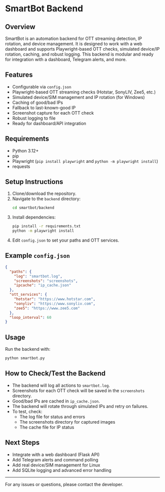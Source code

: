 # SmartBot Backend

## Overview
SmartBot is an automation backend for OTT streaming detection, IP rotation, and device management. It is designed to work with a web dashboard and supports Playwright-based OTT checks, simulated device/IP rotation, caching, and robust logging. This backend is modular and ready for integration with a dashboard, Telegram alerts, and more.

## Features
- Configurable via `config.json`
- Playwright-based OTT streaming checks (Hotstar, SonyLIV, Zee5, etc.)
- Simulated device/SIM management and IP rotation (for Windows)
- Caching of good/bad IPs
- Fallback to last-known-good IP
- Screenshot capture for each OTT check
- Robust logging to file
- Ready for dashboard/API integration

## Requirements
- Python 3.12+
- pip
- Playwright (`pip install playwright` and `python -m playwright install`)
- requests

## Setup Instructions
1. Clone/download the repository.
2. Navigate to the `backend` directory:
   ```bash
   cd smartbot/backend
   ```
3. Install dependencies:
   ```bash
   pip install -r requirements.txt
   python -m playwright install
   ```
4. Edit `config.json` to set your paths and OTT services.

## Example `config.json`
```json
{
  "paths": {
    "log": "smartbot.log",
    "screenshots": "screenshots",
    "ipcache": "ip_cache.json"
  },
  "ott_services": {
    "hotstar": "https://www.hotstar.com",
    "sonyliv": "https://www.sonyliv.com",
    "zee5": "https://www.zee5.com"
  },
  "loop_interval": 60
}
```

## Usage
Run the backend with:
```bash
python smartbot.py
```

## How to Check/Test the Backend
- The backend will log all actions to `smartbot.log`.
- Screenshots for each OTT check will be saved in the `screenshots` directory.
- Good/bad IPs are cached in `ip_cache.json`.
- The backend will rotate through simulated IPs and retry on failures.
- To test, check:
  - The log file for status and errors
  - The screenshots directory for captured images
  - The cache file for IP status

## Next Steps
- Integrate with a web dashboard (Flask API)
- Add Telegram alerts and command polling
- Add real device/SIM management for Linux
- Add SQLite logging and advanced error handling

---
For any issues or questions, please contact the developer.
